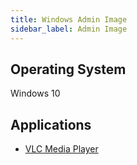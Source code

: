 ```yaml
---
title: Windows Admin Image
sidebar_label: Admin Image
---
```


## Operating System
Windows 10

## Applications
* [VLC Media Player](software-win-vlc.md)
